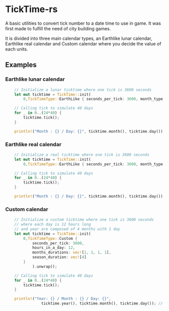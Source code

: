 # TickTime-rs
A basic utilities to convert tick number to a date time to use in game. 
It was first made to fulfill the need of city building games.

It is divided into three main calendar types, an Earthlike lunar calendar, Earthlike real calendar and Custom calendar where you decide the value of each units. 

## Examples 

### Earthlike lunar calendar

```rust
    // Initialize a lunar ticktime where one tick is 3600 seconds
    let mut ticktime = TickTime::init(
        0,TickTimeType::EarthLike { seconds_per_tick: 3600, month_type: EarthLikeMonthType::Lunar }).unwrap();

    // Calling tick to simulate 40 days
    for _ in 0..(24*40) {
        ticktime.tick();
    }

    println!("Month : {} / Day: {}", ticktime.month(), ticktime.day()); // Month 1, Day 10
``` 

### Earthlike real calendar

```rust
    // Initialize a real ticktime where one tick is 3600 seconds
    let mut ticktime = TickTime::init(
        0,TickTimeType::EarthLike { seconds_per_tick: 3600, month_type: EarthLikeMonthType::Real }).unwrap();

    // Calling tick to simulate 40 days
    for _ in 0..(24*40) {
        ticktime.tick();
    }

    println!("Month : {} / Day: {}", ticktime.month(), ticktime.day()); // Month 1, Day 9
``` 

### Custom calendar

```rust
    // Initialize a custom ticktime where one tick is 3600 seconds
    // where each day is 12 hours long
    // and year are composed of 4 months with 1 day
    let mut ticktime = TickTime::init(
        0,TickTimeType::Custom {
            seconds_per_tick: 3600,
            hours_in_a_day: 12,
            months_durations: vec![1, 1, 1, 1],
            season_duration: vec![4]
        }
            ).unwrap();

    // Calling tick to simulate 40 days
    for _ in 0..(24*40) {
        ticktime.tick();
    }

    println!("Year: {} / Month : {} / Day: {}",
                ticktime.year(), ticktime.month(), ticktime.day()); // Year 20, Month 0, Day 0
``` 
